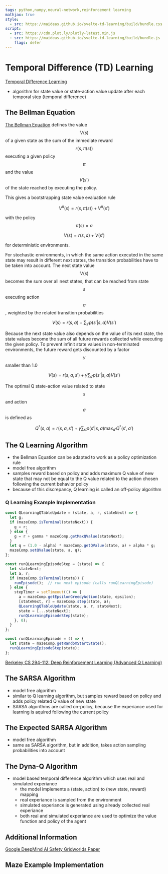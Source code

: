 ```yaml
---
tags: python,numpy,neural-network,reinforcement learning
mathjax: true
style:
  - src: https://maideas.github.io/svelte-td-learning/build/bundle.css
script:
  - src: https://cdn.plot.ly/plotly-latest.min.js
  - src: https://maideas.github.io/svelte-td-learning/build/bundle.js
    flags: defer
---
```

# Temporal Difference (TD) Learning

[Temporal Difference Learning](https://en.wikipedia.org/wiki/Temporal_difference_learning)

- algorithm for state value or state-action value update after each temporal step (temporal difference)

## The Bellman Equation

[The Bellman Equation](https://en.wikipedia.org/wiki/Bellman_equation) defines the value $$V(s)$$ of a given state as the sum of the immediate reward $$r(s, \pi(s))$$ executing a given policy $$\pi$$ and the value $$V(s')$$ of the state reached by executing the policy.

This gives a bootstrapping state value evaluation rule

$$V^\pi(s) = r(s, \pi(s)) + V^\pi(s')$$

with the policy $$\pi(s) = a$$

$$V(s) = r(s, a) + V(s')$$

for deterministic environments.

For stochastic environments, in which the same action executed in the same state may result in different next states, the transition probabilities have to be taken into account.
The next state value $$V(s)$$ becomes the sum over all next states, that can be reached from state $$s$$ executing action $$a$$, weighted by the related transition probabilities

$$V(s) = r(s, a) + \sum_{s'} p(s'|s, a) V(s')$$

Because the next state value also depends on the value of its next state, the state values become the sum of all future rewards collected while executing the given policy.
To prevent infinit state values in non-terminated environments, the future reward gets discounted by a factor $$\gamma$$ smaller than 1.0

$$V(s) = r(s, a, s') + \gamma \sum_{s'} p(s'|s, a) V(s')$$

The optimal Q state-action value related to state $$s$$ and action $$a$$ is defined as

$$Q^*(s, a) = r(s, a, s') + \gamma \sum_{s'} p(s'|s, a) \max_{a'} Q^*(s', a')$$


## The Q Learning Algorithm

- the Bellman Equation can be adapted to work as a policy optimization rule
- model free algorithm
- samples reward based on policy and adds maximum Q value of new state that may not be equal to the Q value related to the action chosen following the current behavior policy
- because of this discrepancy, Q learning is called an off-policy algorithm

### Q Learning Example Implementation

```javascript
const QLearningQTableUpdate = (state, a, r, stateNext) => {
  let g;
  if (mazeComp.isTerminal(stateNext)) {
    g = r;
  } else {
    g = r + gamma * mazeComp.getMaxQValue(stateNext);
  }
  let q = (1.0 - alpha) * mazeComp.getQValue(state, a) + alpha * g;
  mazeComp.setQValue(state, a, q);
};

const runQLearningEpisodeStep = (state) => {
  let stateNext;
  let a, r;
  if (mazeComp.isTerminal(state)) {
    runEpisode();  // run next episode (calls runQLearningEpisode)
  } else {
    stepTimer = setTimeout(() => {
      a = mazeComp.getEpsilonGreedyAction(state, epsilon);
      [stateNext, r] = mazeComp.step(state, a);
      QLearningQTableUpdate(state, a, r, stateNext);
      state = [...stateNext];
      runQLearningEpisodeStep(state);
    }, 0);
  }
};

const runQLearningEpisode = () => {
  let state = mazeComp.getRandomStartState();
  runQLearningEpisodeStep(state);
};
```

[Berkeley CS 294-112: Deep Reinforcement Learning (Advanced Q Learning)](http://rail.eecs.berkeley.edu/deeprlcourse-fa17/f17docs/lecture_7_advanced_q_learning.pdf)

## The SARSA Algorithm

- model free algorithm
- similar to Q learning algorithm, but samples reward based on policy and adds policy related Q value of new state
- SARSA algorithms are called on-policy, because the experiance used for learning is aquired following the current policy

## The Expected SARSA Algorithm

- model free algorithm
- same as SARSA algorithm, but in addition, takes action sampling probabilities into account

## The Dyna-Q Algorithm

- model based temporal difference algorithm which uses real and simulated experiance
  - the model implements a (state, action) to (new state, reward) mapping
  - real experiance is sampled from the environment
  - simulated experiance is generated using already collected real experiance
  - both real and simulated experiance are used to optimize the value function and policy of the agent

## Additional Information

[Google DeepMind AI Safety Gridworlds Paper](https://arxiv.org/pdf/1711.09883.pdf)

## Maze Example Implementation

<div id="maze-shell-1"></div>
<div id="maze-shell-2"></div>
<div id="maze-shell-3"></div>
<div id="maze-shell-4"></div>

